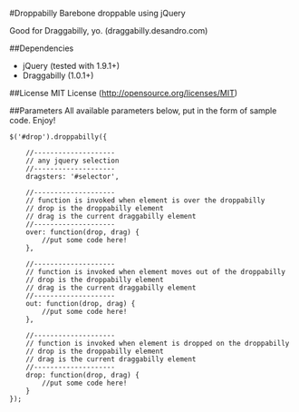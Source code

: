 #Droppabilly
Barebone droppable using jQuery

Good for Draggabilly, yo. (draggabilly.desandro.com)


##Dependencies
- jQuery (tested with 1.9.1+)
- Draggabilly (1.0.1+)

##License
MIT License (http://opensource.org/licenses/MIT)

##Parameters
All available parameters below, put in the form of sample code. Enjoy!

	$('#drop').droppabilly({
		
		//--------------------
		// any jquery selection
		//--------------------
		dragsters: '#selector',

		//--------------------
		// function is invoked when element is over the droppabilly
		// drop is the droppabilly element
		// drag is the current draggabilly element
		//--------------------
		over: function(drop, drag) {
			//put some code here!	
		},
		
		//--------------------
		// function is invoked when element moves out of the droppabilly
		// drop is the droppabilly element
		// drag is the current draggabilly element
		//--------------------
		out: function(drop, drag) {
			//put some code here!
		},

		//--------------------
		// function is invoked when element is dropped on the droppabilly
		// drop is the droppabilly element
		// drag is the current draggabilly element
		//--------------------
		drop: function(drop, drag) {
			//put some code here!
		}
	});
